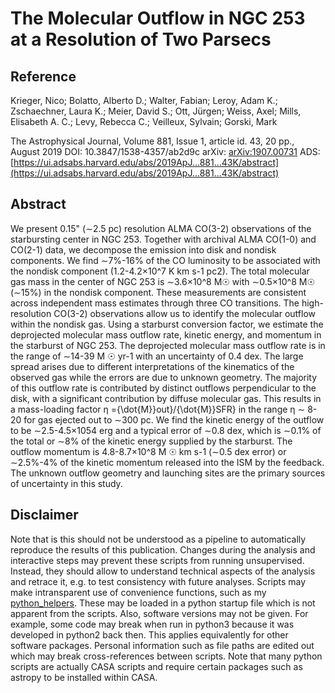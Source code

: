 # The Molecular Outflow in NGC 253 at a Resolution of Two Parsecs

## Reference

Krieger, Nico; Bolatto, Alberto D.; Walter, Fabian; Leroy, Adam K.; Zschaechner, Laura K.; Meier, David S.; Ott, Jürgen; Weiss, Axel; Mills, Elisabeth A. C.; Levy, Rebecca C.; Veilleux, Sylvain; Gorski, Mark

The Astrophysical Journal, Volume 881, Issue 1, article id. 43, 20 pp., August 2019
DOI: 10.3847/1538-4357/ab2d9c
arXiv: [arXiv:1907.00731](https://ui.adsabs.harvard.edu/link_gateway/2019ApJ...881...43K/arxiv:1907.00731)
ADS: [https://ui.adsabs.harvard.edu/abs/2019ApJ...881...43K/abstract](https://ui.adsabs.harvard.edu/abs/2019ApJ...881...43K/abstract)


## Abstract

We present 0.15" (∼2.5 pc) resolution ALMA CO(3-2) observations of the starbursting center in NGC 253. Together with archival ALMA CO(1-0) and CO(2-1) data, we decompose the emission into disk and nondisk components. We find ∼7%-16% of the CO luminosity to be associated with the nondisk component (1.2-4.2×10^7 K km s-1 pc2). The total molecular gas mass in the center of NGC 253 is ∼3.6×10^8 M☉ with ∼0.5×10^8 M☉ (∼15%) in the nondisk component. These measurements are consistent across independent mass estimates through three CO transitions. The high-resolution CO(3-2) observations allow us to identify the molecular outflow within the nondisk gas. Using a starburst conversion factor, we estimate the deprojected molecular mass outflow rate, kinetic energy, and momentum in the starburst of NGC 253. The deprojected molecular mass outflow rate is in the range of ∼14-39 M ☉ yr-1 with an uncertainty of 0.4 dex. The large spread arises due to different interpretations of the kinematics of the observed gas while the errors are due to unknown geometry. The majority of this outflow rate is contributed by distinct outflows perpendicular to the disk, with a significant contribution by diffuse molecular gas. This results in a mass-loading factor η ={\dot{M}}out}/{\dot{M}}SFR} in the range η ∼ 8-20 for gas ejected out to ∼300 pc. We find the kinetic energy of the outflow to be ∼2.5-4.5×1054 erg and a typical error of ∼0.8 dex, which is ∼0.1% of the total or ∼8% of the kinetic energy supplied by the starburst. The outflow momentum is 4.8-8.7×10^8 M ☉ km s-1 (∼0.5 dex error) or ∼2.5%-4% of the kinetic momentum released into the ISM by the feedback. The unknown outflow geometry and launching sites are the primary sources of uncertainty in this study.


## Disclaimer

Note that is this should not be understood as a pipeline to automatically reproduce the results of this publication.
Changes during the analysis and interactive steps may prevent these scripts from running unsupervised.
Instead, they should allow to understand technical aspects of the analysis and retrace it, e.g. to test consistency with future analyses.
Scripts may make intransparent use of convenience functions, such as my [python_helpers](https://github.com/GiantMolecularCloud/python_helpers).
These may be loaded in a python startup file which is not apparent from the scripts.
Also, software versions may not be given. For example, some code may break when run in python3 because it was developed in python2 back then. This applies equivalently for other software packages.
Personal information such as file paths are edited out which may break cross-references between scripts.
Note that many python scripts are actually CASA scripts and require certain packages such as astropy to be installed within CASA.
